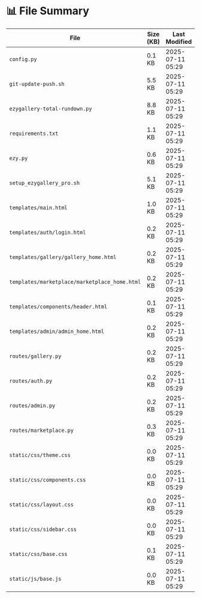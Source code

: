 # 📊 File Summary

| File | Size (KB) | Last Modified |
|------|------------|----------------|
| `config.py` | 0.1 KB | 2025-07-11 05:29 |
| `git-update-push.sh` | 5.5 KB | 2025-07-11 05:29 |
| `ezygallery-total-rundown.py` | 8.8 KB | 2025-07-11 05:29 |
| `requirements.txt` | 1.1 KB | 2025-07-11 05:29 |
| `ezy.py` | 0.6 KB | 2025-07-11 05:29 |
| `setup_ezygallery_pro.sh` | 5.1 KB | 2025-07-11 05:29 |
| `templates/main.html` | 1.0 KB | 2025-07-11 05:29 |
| `templates/auth/login.html` | 0.2 KB | 2025-07-11 05:29 |
| `templates/gallery/gallery_home.html` | 0.2 KB | 2025-07-11 05:29 |
| `templates/marketplace/marketplace_home.html` | 0.2 KB | 2025-07-11 05:29 |
| `templates/components/header.html` | 0.1 KB | 2025-07-11 05:29 |
| `templates/admin/admin_home.html` | 0.2 KB | 2025-07-11 05:29 |
| `routes/gallery.py` | 0.2 KB | 2025-07-11 05:29 |
| `routes/auth.py` | 0.2 KB | 2025-07-11 05:29 |
| `routes/admin.py` | 0.2 KB | 2025-07-11 05:29 |
| `routes/marketplace.py` | 0.3 KB | 2025-07-11 05:29 |
| `static/css/theme.css` | 0.0 KB | 2025-07-11 05:29 |
| `static/css/components.css` | 0.0 KB | 2025-07-11 05:29 |
| `static/css/layout.css` | 0.0 KB | 2025-07-11 05:29 |
| `static/css/sidebar.css` | 0.0 KB | 2025-07-11 05:29 |
| `static/css/base.css` | 0.1 KB | 2025-07-11 05:29 |
| `static/js/base.js` | 0.0 KB | 2025-07-11 05:29 |
